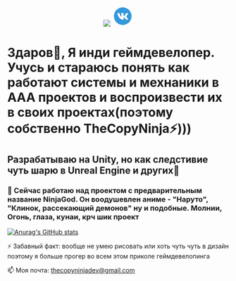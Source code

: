 <p align="center">
  <a href="https://vk.com/sparkcolazet">
    <img src="https://img.icons8.com/material/50/7EA5CE/vk-circled.png"/></a>
  
  <a href="https://t.me/sparkcola_zet/">
    <svg xmlns="http://www.w3.org/2000/svg" x="0px" y="0px"
width="48" height="48"
viewBox="0 0 172 172"
style=" fill:#000000;"><g fill="none" fill-rule="nonzero" stroke="none" stroke-width="1" stroke-linecap="butt" stroke-linejoin="miter" stroke-miterlimit="10" stroke-dasharray="" stroke-dashoffset="0" font-family="none" font-weight="none" font-size="none" text-anchor="none" style="mix-blend-mode: normal"><path d="M0,172v-172h172v172z" fill="none"></path><g><path d="M86,14.33333c-39.58041,0 -71.66667,32.08626 -71.66667,71.66667c0,39.58041 32.08626,71.66667 71.66667,71.66667c39.58041,0 71.66667,-32.08626 71.66667,-71.66667c0,-39.58041 -32.08626,-71.66667 -71.66667,-71.66667z" fill="#3498db"></path><path d="M128.77425,64.64692c0.16483,-0.54108 0.24367,-1.04275 0.22217,-1.49067c-0.05375,-1.29717 -0.946,-2.23958 -3.04583,-2.23958h-9.38117c-2.36858,0 -3.4615,1.43333 -4.09933,2.87025c0,0 -5.848,12.03642 -12.58825,19.9735c-2.18583,2.29692 -3.29667,2.23958 -4.47917,2.23958c-0.63425,0 -2.236,-0.76683 -2.236,-2.87025v-18.57958c0,-2.48683 -0.61992,-3.6335 -2.623,-3.6335h-16.65892c-1.45842,0 -2.21808,1.14667 -2.21808,2.29692c0,2.39008 3.21783,2.96342 3.58333,9.66067v12.98242c0,3.15333 -0.54825,3.72667 -1.73075,3.72667c-3.18917,0 -9.46717,-10.75 -13.67042,-24.83967c-0.91017,-2.7735 -1.82033,-3.827 -4.18892,-3.827h-9.47075c-2.73408,0 -3.18917,1.34017 -3.18917,2.7735c0,2.58358 2.15,16.55142 13.88542,32.61192c8.51042,11.64583 19.72267,18.36458 29.6485,18.36458c6.01283,0 6.62917,-1.53008 6.62917,-3.92017v-10.64967c0.00358,-2.87025 0.65933,-3.34683 2.57283,-3.34683c1.36525,0 4.1495,0.89583 9.5245,7.16667c6.19917,7.23117 7.32433,10.75 10.879,10.75h9.38117c2.17867,0 3.42925,-0.91375 3.47942,-2.6875c0.01075,-0.4515 -0.05375,-0.95675 -0.20067,-1.51933c-0.69517,-2.064 -3.88433,-7.10933 -7.86183,-11.91817c-2.20375,-2.66242 -4.37883,-5.29975 -5.37858,-6.73308c-0.67008,-0.93525 -0.9245,-1.59458 -0.89225,-2.22525c0.03225,-0.66292 0.37625,-1.29358 0.89225,-2.17508c-0.09317,0 12.03283,-17.02442 13.21533,-22.76133z" fill="#ffffff"></path></g></g></svg></a>
</p>

# Здаров👋, Я инди геймдевелопер. Учусь и стараюсь понять как работают системы и мехнаники в AAA проектов и воспроизвести их в своих проектах(поэтому собственно TheCopyNinja⚡)))
## Разрабатываю на Unity, но как следстивие чуть шарю в Unreal Engine и других👾
### 🔭 Сейчас работаю над проектом с предварительным название NinjaGod. Он воодушевлен аниме - "Наруто", "Клинок, рассекающий демонов" ну и подобные. Молнии, Огонь, глаза, кунаи, крч шик проект

[![Anurag's GitHub stats](https://github-readme-stats.vercel.app/api?username=thecopyninjadev&show_icons=true&theme=tokyonight)](https://github.com/anuraghazra/github-readme-stats)


⚡ Забавный факт: вообще не умею рисовать или хоть чуть чуть в дизайн поэтому я больше прогер во всем этом приколе геймдевелопинга

📫 Моя почта: thecopyninjadev@gmail.com
<!--
**sparkcolazet/sparkcolazet** is a ✨ _special_ ✨ repository because its `README.md` (this file) appears on your GitHub profile.

Here are some ideas to get you started:

- 🔭 I’m currently working on ...
- 🌱 I’m currently learning ...
- 👯 I’m looking to collaborate on ...
- 🤔 I’m looking for help with ...
- 💬 Ask me about ...
- 📫 How to reach me: ...
- 😄 Pronouns: ...
- ⚡ Fun fact: ...
-->
